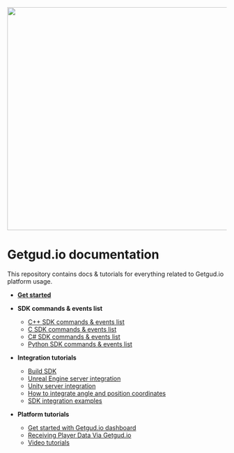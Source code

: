 <div align="center">
  <img style="width: 512px" src="https://getgud-public-content.s3.amazonaws.com/gg-cover.png">
</div>

# Getgud.io documentation

This repository contains docs & tutorials for everything related to Getgud.io platform usage.


- <b>[Get started](https://github.com/getgud-io/getgud-docs/blob/main/get-started.md)</b>
- <b>SDK commands & events list</b>
  * [C++ SDK commands & events list](https://github.com/getgud-io/getgud-docs/blob/main/sdk-commands.md)
  * [C SDK commands & events list](https://github.com/getgud-io/getgud-docs/blob/main/3-Extra/c-integration.md)
  * [C# SDK commands & events list](https://github.com/getgud-io/getgud-docs/blob/main/3-Extra/csharp-integration.md)
  * [Python SDK commands & events list](https://github.com/getgud-io/getgud-docs/blob/main/3-Extra/python-integration.md)

- <b>Integration tutorials</b>
  * [Build SDK](https://github.com/getgud-io/getgud-docs/blob/main/1-Integrations/cpp-build-instructions.md)
  * [Unreal Engine server integration](https://github.com/getgud-io/getgud-docs/blob/main/1-Integrations/Unreal%20Engine/unreal-engine-integration.md)
  * [Unity server integration](https://github.com/getgud-io/getgud-docs/blob/main/1-Integrations/Unity/unity-integration.md)
  * [How to integrate angle and position coordinates](https://github.com/getgud-io/getgud-docs/blob/main/1-Integrations/getgud-sdk-angles-tutorial.md)
  * [SDK integration examples](https://github.com/getgud-io/cpp-getgud-sdk-dev/tree/main/examples)
    
- <b>Platform tutorials</b>
  * [Get started with Getgud.io dashboard](https://github.com/getgud-io/getgud-docs/blob/main/2-Platform/get-started-with-dashboard.md)
  * [Receiving Player Data Via Getgud.io](https://github.com/getgud-io/getgud-docs/blob/main/2-Platform/receiving-player-data-via-rules.md)
  * [Video tutorials](https://www.youtube.com/playlist?list=PLMIGIFMfKUAv4AQHvnv4PzSvmd9dsYk0p)

